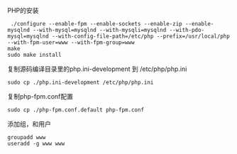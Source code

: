 
PHP的安装
```
 ./configure --enable-fpm --enable-sockets --enable-zip --enable-mysqlnd --with-mysql=mysqlnd --with-mysqli=mysqlnd --with-pdo-mysql=mysqlnd --with-config-file-path=/etc/php --prefix=/usr/local/php --with-fpm-user=www --with-fpm-group=www
make
sudo make install
```
复制源码编译目录里的php.ini-development 到 /etc/php/php.ini
```
sudo cp ./php.ini-development /etc/php/php.ini
```
复制php-fpm.conf配置
```
sudo cp ./php-fpm.conf.default php-fpm.conf
```
添加组，和用户
```
groupadd www
useradd -g www www
```
